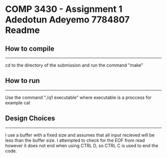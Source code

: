 # COMP 3430 - Assignment 1 Adedotun Adeyemo 7784807 Readme

## How to compile

---

cd to the directory of the submission and run the command "make"

## How to run

---

Use the command "./q1 executable"
where executable is a proccess for example cat

## Design Choices

---

I use a buffer with a fixed size and assumes that all input recieved will be less than the buffer size. I attempted to check for the EOF from read however it does not end when using CTRL D, so CTRL C is used to end the code.
